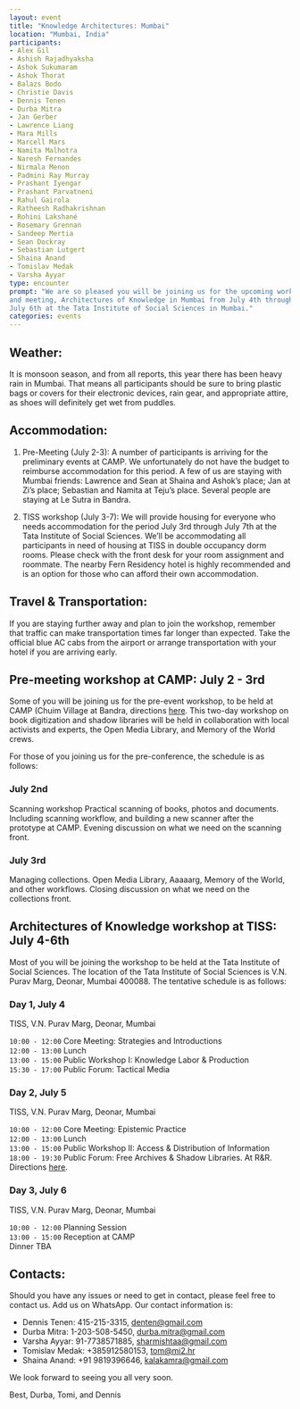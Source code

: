```yaml
---
layout: event
title: "Knowledge Architectures: Mumbai"
location: "Mumbai, India"
participants:
- Alex Gil
- Ashish Rajadhyaksha
- Ashok Sukumaram
- Ashok Thorat
- Balazs Bodo
- Christie Davis
- Dennis Tenen
- Durba Mitra
- Jan Gerber
- Lawrence Liang
- Mara Mills
- Marcell Mars
- Namita Malhotra
- Naresh Fernandes
- Nirmala Menon
- Padmini Ray Murray
- Prashant Iyengar
- Prashant Parvatneni
- Rahul Gairola
- Ratheesh Radhakrishnan
- Rohini Lakshané
- Rosemary Grennan
- Sandeep Mertia
- Sean Dockray
- Sebastian Lutgert
- Shaina Anand
- Tomislav Medak
- Varsha Ayyar
type: encounter
prompt: "We are so pleased you will be joining us for the upcoming workshop
and meeting, Architectures of Knowledge in Mumbai from July 4th through
July 6th at the Tata Institute of Social Sciences in Mumbai."
categories: events
---
```


## Weather:

It is monsoon season, and from all reports, this year there has been heavy
rain in Mumbai. That means all participants should be sure to bring plastic
bags or covers for their electronic devices, rain gear, and appropriate
attire, as shoes will definitely get wet from puddles.

## Accommodation:

1. Pre-Meeting (July 2-3): A number of participants is arriving for the
preliminary events at CAMP. We unfortunately do not have the budget to
reimburse accommodation for this period. A few of us are staying with Mumbai
friends: Lawrence and Sean at Shaina and Ashok’s place; Jan at Zi’s place;
Sebastian and Namita at Teju’s place. Several people are staying at Le Sutra
in Bandra.

2. TISS workshop (July 3-7): We will provide housing for everyone who needs
accommodation for the period July 3rd through July 7th at the Tata Institute
of Social Sciences. We’ll be accommodating all participants in need of housing
at TISS in double occupancy dorm rooms. Please check with the front desk for
your room assignment and roommate. The nearby Fern Residency hotel is highly
recommended and is an option for those who can afford their own accommodation.

## Travel & Transportation:

If you are staying further away and plan to join the workshop, remember that
traffic can make transportation times far longer than expected. Take the
official blue AC cabs from the airport or arrange transportation with your
hotel if you are arriving early.

## Pre-meeting workshop at CAMP: July 2 - 3rd

Some of you will be joining us for the pre-event workshop, to be held at CAMP
(Chuim Village at Bandra, directions [here](http://studio.camp/directions.html).
This two-day workshop on book digitization and shadow libraries will be held
in collaboration with local activists and experts, the Open Media Library, and
Memory of the World crews.

For those of you joining us for the pre-conference, the schedule is as
follows:

### July 2nd

Scanning workshop
Practical scanning of books, photos and documents. Including scanning
workflow, and building a new scanner after the prototype at CAMP. Evening
discussion on what we need on the scanning front. 

### July 3rd

Managing collections. Open Media Library, Aaaaarg, Memory of the
World, and other workflows. Closing discussion on what we need on the
collections front.

## Architectures of Knowledge workshop at TISS: July 4-6th

Most of you will be joining the workshop to be held at the Tata Institute of
Social Sciences. The location of the Tata Institute of Social Sciences is V.N.
Purav Marg, Deonar, Mumbai 400088. The tentative schedule is as follows:

### Day 1, July 4
TISS, V.N. Purav Marg, Deonar, Mumbai

`10:00 - 12:00` Core Meeting: Strategies and Introductions  
`12:00 - 13:00` Lunch  
`13:00 - 15:00` Public Workshop I: Knowledge Labor & Production  
`15:30 - 17:00` Public Forum: Tactical Media  

### Day 2, July 5
TISS, V.N. Purav Marg, Deonar, Mumbai

`10:00 - 12:00` Core Meeting: Epistemic Practice  
`12:00 - 13:00` Lunch  
`13:00 - 15:00` Public Workshop II: Access & Distribution of Information  
`18:00 - 19:30` Public Forum: Free Archives & Shadow Libraries. At R&R.
  Directions [here](http://aarandaar.net/map.html).  

### Day 3, July 6 
TISS, V.N. Purav Marg, Deonar, Mumbai

`10:00 - 12:00` Planning Session  
`13:00 - 15:00` Reception at CAMP  
Dinner TBA

## Contacts:

Should you have any issues or need to get in contact, please feel free to
contact us. Add us on WhatsApp. Our contact information is:

- Dennis Tenen: 415-215-3315, denten@gmail.com
- Durba Mitra: 1-203-508-5450, durba.mitra@gmail.com
- Varsha Ayyar: 91-7738571885, sharmishtaa@gmail.com
- Tomislav Medak: +385912580153, tom@mi2.hr
- Shaina Anand: +91 9819396646, kalakamra@gmail.com

We look forward to seeing you all very soon.

Best,
Durba, Tomi, and Dennis
